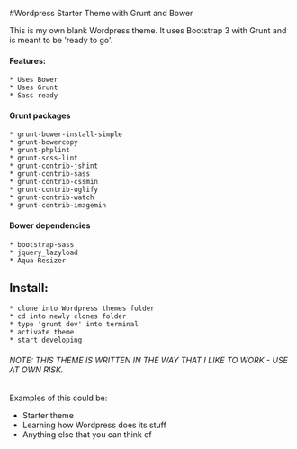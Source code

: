 #Wordpress Starter Theme with Grunt and Bower

This is my own blank Wordpress theme. It uses Bootstrap 3 with Grunt and is meant to be 'ready to go'.

#### Features:

	* Uses Bower
	* Uses Grunt
	* Sass ready

#### Grunt packages

	* grunt-bower-install-simple
	* grunt-bowercopy
	* grunt-phplint
	* grunt-scss-lint
	* grunt-contrib-jshint
	* grunt-contrib-sass
	* grunt-contrib-cssmin
    * grunt-contrib-uglify
    * grunt-contrib-watch
	* grunt-contrib-imagemin

#### Bower dependencies

	* bootstrap-sass
	* jquery_lazyload
	* Aqua-Resizer

## Install:

	* clone into Wordpress themes folder
	* cd into newly clones folder
	* type 'grunt dev' into terminal
	* activate theme
	* start developing

###### NOTE: THIS THEME IS WRITTEN IN THE WAY THAT I LIKE TO WORK - USE AT OWN RISK.

Examples of this could be:

* Starter theme
* Learning how Wordpress does its stuff
* Anything else that you can think of

